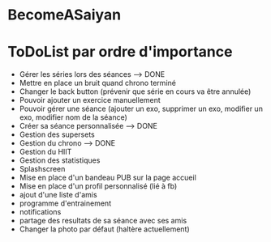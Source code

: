 # BecomeASaiyan

# ToDoList par ordre d'importance
- Gérer les séries lors des séances --> DONE
- Mettre en place un bruit quand chrono terminé
- Changer le back button (prévenir que série en cours va être annulée)
- Pouvoir ajouter un exercice manuellement
- Pouvoir gérer une séance (ajouter un exo, supprimer un exo, modifier un exo, modifier nom de la séance)
- Créer sa séance personnalisée --> DONE
- Gestion des supersets
- Gestion du chrono --> DONE
- Gestion du HIIT
- Gestion des statistiques
- Splashscreen
- Mise en place d'un bandeau PUB sur la page accueil
- Mise en place d'un profil personnalisé (lié à fb)
- ajout d'une liste d'amis
- programme d'entrainement
- notifications
- partage des resultats de sa séance avec ses amis
- Changer la photo par défaut (haltère actuellement)